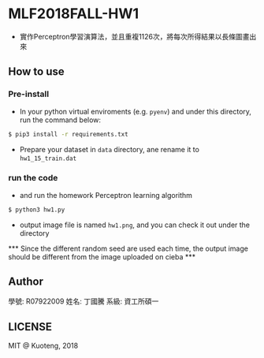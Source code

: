 # MLF2018FALL-HW1

- 實作Perceptron學習演算法，並且重複1126次，將每次所得結果以長條圖畫出來

## How to use

### Pre-install

- In your python virtual enviroments (e.g. `pyenv`) and under this directory, run the command below:

```sh
$ pip3 install -r requirements.txt
```

- Prepare your dataset in `data` directory, ane rename it to `hw1_15_train.dat`

### run the code

- and run the homework Perceptron learning algorithm

```sh
$ python3 hw1.py
```

- output image file is named `hw1.png`, and you can check it out under the directory

*** Since the different random seed are used each time, the output image should be different from the image uploaded on cieba ***

## Author

學號: R07922009
姓名: 丁國騰
系級: 資工所碩一

## LICENSE

MIT @ Kuoteng, 2018
